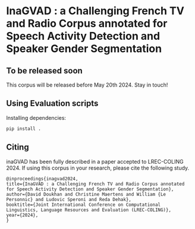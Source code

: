 # InaGVAD : a Challenging French TV and Radio Corpus annotated for Speech Activity Detection and Speaker Gender Segmentation

## To be released soon

This corpus will be released before May 20th 2024.
Stay in touch!

## Using Evaluation scripts

Installing dependencies:
```bash
pip install .
```

## Citing

inaGVAD has been fully described in a paper accepted to LREC-COLING 2024.
If using this corpus in your research, please cite the following study.


```
@inproceedings{inagvad2024,
title={InaGVAD : a Challenging French TV and Radio Corpus annotated for Speech Activity Detection and Speaker Gender Segmentation},
author={David Doukhan and Christine Maertens and William {Le Personnic} and Ludovic Speroni and Reda Dehak},
booktitle={Joint International Conference on Computational Linguistics, Language Resources and Evaluation (LREC-COLING)},
year={2024},
}
```
